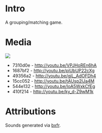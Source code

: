 Intro
=====
A grouping/matching game.

Media
=====

<img
src="https://raw.github.com/jamiely/bunny-matcher/master/Media/screenshot_7310d0e.png">

* 7310d0e - http://youtu.be/VPJHoREn6hA
* 1687bf2 - http://youtu.be/piUbUP22cXg
* 49356a2 - http://youtu.be/gjL_AdOFDh4
* 15cc052 - http://youtu.be/tAUsp2lJa4M
* 544e132 - http://youtu.be/loA5WxkCfEg
* 410f214 - http://youtu.be/ky_d-Z9wM1k

Attributions
============

Sounds generated via [bxfr](http://www.bfxr.net/).

